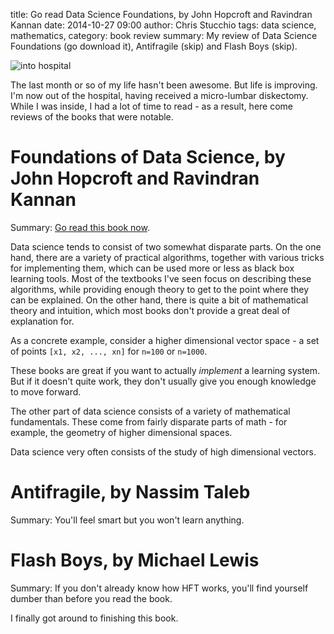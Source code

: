title: Go read Data Science Foundations, by John Hopcroft and Ravindran Kannan
date: 2014-10-27 09:00
author: Chris Stucchio
tags: data science, mathematics,
category: book review
summary: My review of Data Science Foundations (go download it), Antifragile (skip) and Flash Boys (skip).

![into hospital](/blog_media/2014/data_science_foundations_and_others_review/into_hospital.jpg)

The last month or so of my life hasn't been awesome. But life is improving. I'm now out of the hospital, having received a micro-lumbar diskectomy. While I was inside, I had a lot of time to read - as a result, here come reviews of the books that were notable.

# Foundations of Data Science, by John Hopcroft and Ravindran Kannan

Summary: [Go read this book now](http://research.microsoft.com/en-us/people/navingo/e0-229.aspx).

Data science tends to consist of two somewhat disparate parts. On the one hand, there are a variety of practical algorithms, together with various tricks for implementing them, which can be used more or less as black box learning tools. Most of the textbooks I've seen focus on describing these algorithms, while providing enough theory to get to the point where they can be explained. On the other hand, there is quite a bit of mathematical theory and intuition, which most books don't provide a great deal of explanation for.

As a concrete example, consider a higher dimensional vector space - a set of points `[x1, x2, ..., xn]` for `n=100` or `n=1000`.

 These books are great if you want to actually *implement* a learning system. But if it doesn't quite work, they don't usually give you enough knowledge to move forward.

The other part of data science consists of a variety of mathematical fundamentals. These come from fairly disparate parts of math - for example, the geometry of higher dimensional spaces.

Data science very often consists of the study of high dimensional vectors.

# Antifragile, by Nassim Taleb

Summary: You'll feel smart but you won't learn anything.

# Flash Boys, by Michael Lewis

Summary: If you don't already know how HFT works, you'll find yourself dumber than before you read the book.

I finally got around to finishing this book.
